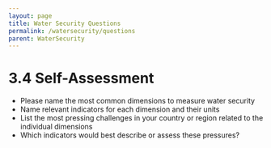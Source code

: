 ```yaml
---
layout: page
title: Water Security Questions
permalink: /watersecurity/questions
parent: WaterSecurity
---
```

# 3.4 Self-Assessment

- Please name the most common dimensions to measure water security
- Name relevant indicators for each dimension and their units
- List the most pressing challenges in your country or region related to the individual dimensions
- Which indicators would best describe or assess these pressures?
